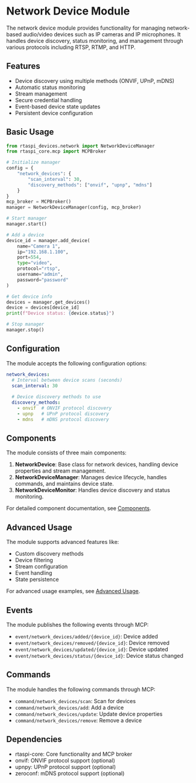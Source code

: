 # Network Device Module

The network device module provides functionality for managing network-based audio/video devices such as IP cameras and IP microphones. It handles device discovery, status monitoring, and management through various protocols including RTSP, RTMP, and HTTP.

## Features

- Device discovery using multiple methods (ONVIF, UPnP, mDNS)
- Automatic status monitoring
- Stream management
- Secure credential handling
- Event-based device state updates
- Persistent device configuration

## Basic Usage

```python
from rtaspi_devices.network import NetworkDeviceManager
from rtaspi_core.mcp import MCPBroker

# Initialize manager
config = {
    "network_devices": {
        "scan_interval": 30,
        "discovery_methods": ["onvif", "upnp", "mdns"]
    }
}
mcp_broker = MCPBroker()
manager = NetworkDeviceManager(config, mcp_broker)

# Start manager
manager.start()

# Add a device
device_id = manager.add_device(
    name="Camera 1",
    ip="192.168.1.100",
    port=554,
    type="video",
    protocol="rtsp",
    username="admin",
    password="password"
)

# Get device info
devices = manager.get_devices()
device = devices[device_id]
print(f"Device status: {device.status}")

# Stop manager
manager.stop()
```

## Configuration

The module accepts the following configuration options:

```yaml
network_devices:
  # Interval between device scans (seconds)
  scan_interval: 30
  
  # Device discovery methods to use
  discovery_methods:
    - onvif  # ONVIF protocol discovery
    - upnp   # UPnP protocol discovery
    - mdns   # mDNS protocol discovery
```

## Components

The module consists of three main components:

1. **NetworkDevice**: Base class for network devices, handling device properties and stream management.
2. **NetworkDeviceManager**: Manages device lifecycle, handles commands, and maintains device state.
3. **NetworkDeviceMonitor**: Handles device discovery and status monitoring.

For detailed component documentation, see [Components](components.md).

## Advanced Usage

The module supports advanced features like:

- Custom discovery methods
- Device filtering
- Stream configuration
- Event handling
- State persistence

For advanced usage examples, see [Advanced Usage](advanced_usage.md).

## Events

The module publishes the following events through MCP:

- `event/network_devices/added/{device_id}`: Device added
- `event/network_devices/removed/{device_id}`: Device removed
- `event/network_devices/updated/{device_id}`: Device updated
- `event/network_devices/status/{device_id}`: Device status changed

## Commands

The module handles the following commands through MCP:

- `command/network_devices/scan`: Scan for devices
- `command/network_devices/add`: Add a device
- `command/network_devices/update`: Update device properties
- `command/network_devices/remove`: Remove a device

## Dependencies

- rtaspi-core: Core functionality and MCP broker
- onvif: ONVIF protocol support (optional)
- upnpy: UPnP protocol support (optional)
- zeroconf: mDNS protocol support (optional)
